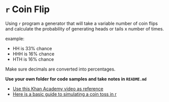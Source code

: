 # `r` Coin Flip

Using `r` program a generator that will take a variable number of coin flips and calculate the probability of generating heads or tails x number of times.

example:

*   HH is 33% chance
*   HHH is 16% chance
*   HTH is 16% chance

Make sure decimals are converted into percentages.

**Use your own folder for code samples and take notes in `README.md`**

*   [Use this Khan Academy video as reference](https://www.youtube.com/watch?v=mkyZ45KQYi4&list=PL06A16C388F14E6FE&index=6)
*   [Here is a basic guide to simulating a coin toss in r](http://www.rfortraders.com/simulation-of-a-coin-toss-in-r/)
